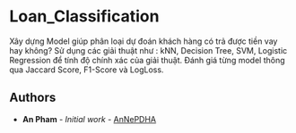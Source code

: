 # Loan_Classification
Xây dựng Model giúp phân loại dự đoán khách hàng có trả được tiền vay hay không?
Sử dụng các giải thuật như : kNN, Decision Tree, SVM, Logistic Regression để tính độ chính xác của giải thuật.
Đánh giá từng model thông qua Jaccard Score, F1-Score và LogLoss.



## Authors
* **An Pham** - *Initial work* - [AnNePDHA](https://github.com/AnNePDHA)
